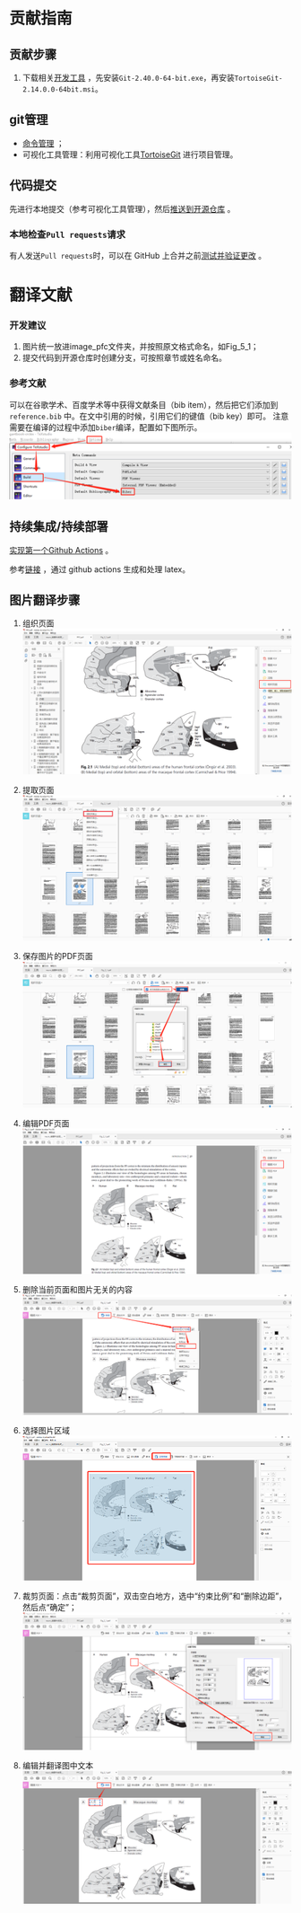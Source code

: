 

# 贡献指南

## 贡献步骤
1. 下载相关[开发工具](https://pan.baidu.com/s/1Is2-VR1z-tMYvmdinsVY_g?pwd=hutb) ，先安装`Git-2.40.0-64-bit.exe`，再安装`TortoiseGit-2.14.0.0-64bit.msi`。


## git管理

- [命令管理](https://blog.csdn.net/weixin_45682261/article/details/124003706) ；
- 可视化工具管理：利用可视化工具[TortoiseGit](https://blog.csdn.net/xwnxwn/article/details/108694863) 进行项目管理。


## 代码提交

先进行本地提交（参考可视化工具管理），然后[推送到开源仓库](https://zhuanlan.zhihu.com/p/153381521) 。


### 本地检查`Pull requests`请求
有人发送`Pull requests`时，可以在 GitHub 上合并之前[测试并验证更改](https://docs.github.com/zh/pull-requests/collaborating-with-pull-requests/reviewing-changes-in-pull-requests/checking-out-pull-requests-locally) 。





# 翻译文献

### 开发建议

1. 图片统一放进image_pfc文件夹，并按照原文格式命名，如Fig_5_1；
2. 提交代码到开源仓库时创建分支，可按照章节或姓名命名。

### 参考文献
可以在谷歌学术、百度学术等中获得文献条目（bib item），然后把它们添加到`reference.bib`
中。在文中引用的时候，引用它们的键值（bib key）即可。
注意需要在编译的过程中添加`biber`编译，配置如下图所示。
![alt 属性文本](image_pfc/reference_guide.png)


## 持续集成/持续部署
[实现第一个Github Actions](https://docs.github.com/en/actions/quickstart) 。

参考[链接](https://mrturkmen.com/posts/build-release-latex/) ，通过 github actions 生成和处理 latex。


## 图片翻译步骤

1. 组织页面
![alt 属性文本](image/1_organize_page.png)

2. 提取页面
![alt 属性文本](image/2_extract_page.png)

3. 保存图片的PDF页面
![alt 属性文本](image/3_save.png)

4. 编辑PDF页面
![alt 属性文本](image/4_edit_page.png)

5. 删除当前页面和图片无关的内容
![alt 属性文本](image/5_delete_content.png)

6. 选择图片区域
![alt 属性文本](image/6_select_region.png)

7. 裁剪页面：点击“裁剪页面”，双击空白地方，选中“约束比例”和“删除边距”，然后点“确定”；
![alt 属性文本](image/7_delete_region.png)

8. 编辑并翻译图中文本
![alt 属性文本](image/8_edit_words.png)